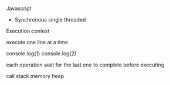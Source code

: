 Javascript 
 - Synchronous
 single threaded 

 Execution context

 execute one line at a time 

 console.log(1)
 console.log(2)
 
each operation wait for the last one to complete before executing

 call stack 
 memory heap

